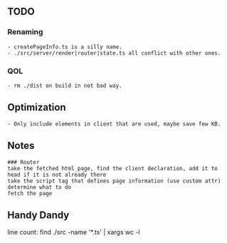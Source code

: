 ## TODO
### Renaming
    - createPageInfo.ts is a silly name.
    - ./src/server/render|router|state.ts all conflict with other ones.
### QOL
    - rm ./dist on build in not bad way.

## Optimization
    - Only include elements in client that are used, maybe save few KB.

## Notes
    ### Router
    take the fetched html page, find the client declaration, add it to head if it is not already there
    take the script tag that defines page information (use custom attr)
    determine what to do
    fetch the page

## Handy Dandy
line count: find ./src -name '*.ts' | xargs wc -l

